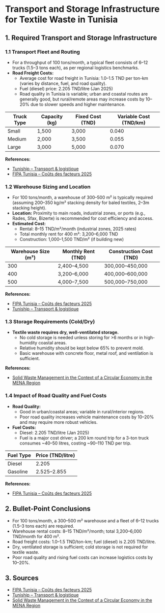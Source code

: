 # Transport and Storage Infrastructure for Textile Waste in Tunisia

## 1. Required Transport and Storage Infrastructure

### 1.1 Transport Fleet and Routing
- For a throughput of 100 tons/month, a typical fleet consists of 6–12 trucks (1.5–3 tons each), as per regional logistics benchmarks.
- **Road Freight Costs:**
  - Average cost for road freight in Tunisia: 1.0–1.5 TND per ton-km (varies by distance, fuel, and road quality).
  - Fuel (diesel) price: 2.205 TND/litre (Jan 2025)
  - Road quality in Tunisia is variable; urban and coastal routes are generally good, but rural/remote areas may increase costs by 10–20% due to slower speeds and higher maintenance.

| Truck Type | Capacity (kg) | Fixed Cost (TND) | Variable Cost (TND/km) |
|-----------|---------------|------------------|------------------------|
| Small     | 1,500         | 3,000            | 0.040                  |
| Medium    | 2,000         | 3,500            | 0.055                  |
| Large     | 3,000         | 5,000            | 0.070                  |

**References:**
- [Tuniship – Transport & logistique](https://tuniship.net/)
- [FIPA Tunisia – Coûts des facteurs 2025](https://investintunisia.tn/wp-content/uploads/2025/01/Couts-des-facteurs-FIPA-FR-Janvier-2025-1.pdf)

### 1.2 Warehouse Sizing and Location
- For 100 tons/month, a warehouse of 300–500 m² is typically required (assuming 200–350 kg/m² stacking density for baled textiles, 2–3m stacking height).
- **Location:** Proximity to main roads, industrial zones, or ports (e.g., Rades, Sfax, Bizerte) is recommended for cost efficiency and access.
- **Estimated Cost:**
  - Rental: 8–15 TND/m²/month (industrial zones, 2025 rates)
  - Total monthly rent for 400 m²: 3,200–6,000 TND
  - Construction: 1,000–1,500 TND/m² (if building new)

| Warehouse Size (m²) | Monthly Rent (TND) | Construction Cost (TND) |
|--------------------|-------------------|-------------------------|
| 300                | 2,400–4,500       | 300,000–450,000         |
| 400                | 3,200–6,000       | 400,000–600,000         |
| 500                | 4,000–7,500       | 500,000–750,000         |

**References:**
- [FIPA Tunisia – Coûts des facteurs 2025](https://investintunisia.tn/wp-content/uploads/2025/01/Couts-des-facteurs-FIPA-FR-Janvier-2025-1.pdf)
- [Tuniship – Transport & logistique](https://tuniship.net/)

### 1.3 Storage Requirements (Cold/Dry)
- **Textile waste requires dry, well-ventilated storage.**
  - No cold storage is needed unless storing for >6 months or in high-humidity coastal areas.
  - Relative humidity should be kept below 65% to prevent mold.
  - Basic warehouse with concrete floor, metal roof, and ventilation is sufficient.

**References:**
- [Solid Waste Management in the Context of a Circular Economy in the MENA Region](https://web.archive.org/web/20220112011819/https:/tore.tuhh.de/bitstream/11420/11458/1/sustainability-14-00480.pdf)

### 1.4 Impact of Road Quality and Fuel Costs
- **Road Quality:**
  - Good in urban/coastal areas; variable in rural/interior regions.
  - Poor road quality increases vehicle maintenance costs by 10–20% and may require more robust vehicles.
- **Fuel Costs:**
  - Diesel: 2.205 TND/litre (Jan 2025)
  - Fuel is a major cost driver; a 200 km round trip for a 3-ton truck consumes ~40–50 litres, costing ~90–110 TND per trip.

| Fuel Type | Price (TND/litre) |
|-----------|-------------------|
| Diesel    | 2.205             |
| Gasoline  | 2.525–2.855       |

**References:**
- [FIPA Tunisia – Coûts des facteurs 2025](https://investintunisia.tn/wp-content/uploads/2025/01/Couts-des-facteurs-FIPA-FR-Janvier-2025-1.pdf)

## 2. Bullet-Point Conclusions
- For 100 tons/month, a 300–500 m² warehouse and a fleet of 6–12 trucks (1.5–3 tons each) are required.
- Warehouse rental costs: 8–15 TND/m²/month; total 3,200–6,000 TND/month for 400 m².
- Road freight costs: 1.0–1.5 TND/ton-km; fuel (diesel) is 2.205 TND/litre.
- Dry, ventilated storage is sufficient; cold storage is not required for textile waste.
- Poor road quality and rising fuel costs can increase logistics costs by 10–20%.

## 3. Sources
- [FIPA Tunisia – Coûts des facteurs 2025](https://investintunisia.tn/wp-content/uploads/2025/01/Couts-des-facteurs-FIPA-FR-Janvier-2025-1.pdf)
- [Tuniship – Transport & logistique](https://tuniship.net/)
- [Solid Waste Management in the Context of a Circular Economy in the MENA Region](https://web.archive.org/web/20220112011819/https:/tore.tuhh.de/bitstream/11420/11458/1/sustainability-14-00480.pdf) 